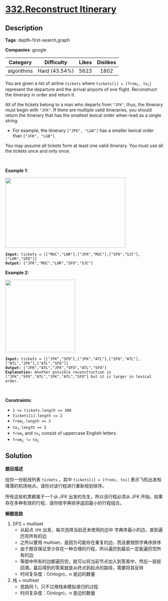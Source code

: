 # [332.Reconstruct Itinerary](https://leetcode.com/problems/reconstruct-itinerary/description/)

## Description

**Tags**: depth-first-search,graph

**Companies**: google

|  Category  |  Difficulty   | Likes | Dislikes |
| :--------: | :-----------: | :---: | :------: |
| algorithms | Hard (43.54%) | 5623  |   1802   |

<p>You are given a list of airline <code>tickets</code> where <code>tickets[i] = [from<sub>i</sub>, to<sub>i</sub>]</code> represent the departure and the arrival airports of one flight. Reconstruct the itinerary in order and return it.</p>
<p>All of the tickets belong to a man who departs from <code>&quot;JFK&quot;</code>, thus, the itinerary must begin with <code>&quot;JFK&quot;</code>. If there are multiple valid itineraries, you should return the itinerary that has the smallest lexical order when read as a single string.</p>
<ul>
  <li>For example, the itinerary <code>[&quot;JFK&quot;, &quot;LGA&quot;]</code> has a smaller lexical order than <code>[&quot;JFK&quot;, &quot;LGB&quot;]</code>.</li>
</ul>
<p>You may assume all tickets form at least one valid itinerary. You must use all the tickets once and only once.</p>
<p>&nbsp;</p>
<p><strong class="example">Example 1:</strong></p>
<img alt="" src="https://assets.leetcode.com/uploads/2021/03/14/itinerary1-graph.jpg" style="width: 382px; height: 222px;" />
<pre><code><strong>Input:</strong> tickets = [[&quot;MUC&quot;,&quot;LHR&quot;],[&quot;JFK&quot;,&quot;MUC&quot;],[&quot;SFO&quot;,&quot;SJC&quot;],[&quot;LHR&quot;,&quot;SFO&quot;]]
<strong>Output:</strong> [&quot;JFK&quot;,&quot;MUC&quot;,&quot;LHR&quot;,&quot;SFO&quot;,&quot;SJC&quot;]</code></pre>
<p><strong class="example">Example 2:</strong></p>
<img alt="" src="https://assets.leetcode.com/uploads/2021/03/14/itinerary2-graph.jpg" style="width: 222px; height: 230px;" />
<pre><code><strong>Input:</strong> tickets = [[&quot;JFK&quot;,&quot;SFO&quot;],[&quot;JFK&quot;,&quot;ATL&quot;],[&quot;SFO&quot;,&quot;ATL&quot;],[&quot;ATL&quot;,&quot;JFK&quot;],[&quot;ATL&quot;,&quot;SFO&quot;]]
<strong>Output:</strong> [&quot;JFK&quot;,&quot;ATL&quot;,&quot;JFK&quot;,&quot;SFO&quot;,&quot;ATL&quot;,&quot;SFO&quot;]
<strong>Explanation:</strong> Another possible reconstruction is [&quot;JFK&quot;,&quot;SFO&quot;,&quot;ATL&quot;,&quot;JFK&quot;,&quot;ATL&quot;,&quot;SFO&quot;] but it is larger in lexical order.</code></pre>
<p>&nbsp;</p>
<p><strong>Constraints:</strong></p>
<ul>
  <li><code>1 &lt;= tickets.length &lt;= 300</code></li>
  <li><code>tickets[i].length == 2</code></li>
  <li><code>from<sub>i</sub>.length == 3</code></li>
  <li><code>to<sub>i</sub>.length == 3</code></li>
  <li><code>from<sub>i</sub></code> and <code>to<sub>i</sub></code> consist of uppercase English letters.</li>
  <li><code>from<sub>i</sub> != to<sub>i</sub></code></li>
</ul>

## Solution

**题目描述**

给你一份航线列表 `tickets` ，其中 `tickets[i] = [fromi, toi]` 表示飞机出发和降落的机场地点。请你对该行程进行重新规划排序。

所有这些机票都属于一个从 JFK 出发的先生，所以该行程必须从 JFK 开始。如果存在多种有效的行程，请你按字典排序返回最小的行程组合。

**解题思路**

1. DFS + multiset
   - 从起点 `JFK` 出发，每次选择当前还未使用的边中 字典序最小的边，直到遍历完所有的边
   - 之所以要用 multiset，是因为可能存在重复的边，而且要按照字典序排序
   - 由于题目保证至少存在一种合理的行程，所以遍历到最后一定能遍历完所有的边
   - 等图中所有的边都遍历完，就可以将当前节点加入到答案中，然后一层层回溯，最后得到的答案就是从终点到起点的路径，需要将其反转
   - 时间复杂度：O(nlogn)，n 是边的数量
2. 栈 + multiset
   - 思路同 1，只不过用栈来模拟递归的过程
   - 时间复杂度：O(nlogn)，n 是边的数量
